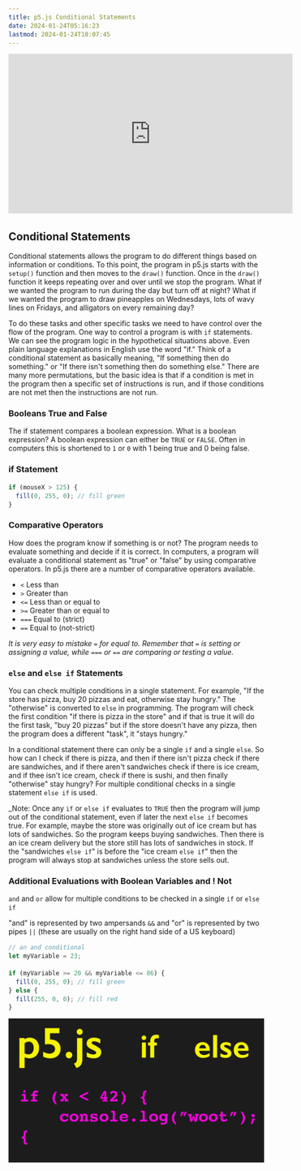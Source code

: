 ```yaml
---
title: p5.js Conditional Statements
date: 2024-01-24T05:16:23
lastmod: 2024-01-24T10:07:45
---
```


<div class="iframe-16-9-container">
<iframe class="youTubeIframe" width="560" height="315" src="https://www.youtube.com/embed/ka-LMj_VfNU?si=4VE4Zv64WjUsEo2t?rel=0" title="YouTube video player" frameborder="0" allow="accelerometer; autoplay; clipboard-write; encrypted-media; gyroscope; picture-in-picture; web-share" allowfullscreen></iframe>
</div>

## Conditional Statements

Conditional statements allows the program to do different things based on information or conditions. To this point, the program in p5.js starts with the `setup()` function and then moves to the `draw()` function. Once in the `draw()` function it keeps repeating over and over until we stop the program. What if we wanted the program to run during the day but turn off at night? What if we wanted the program to draw pineapples on Wednesdays, lots of wavy lines on Fridays, and alligators on every remaining day?

To do these tasks and other specific tasks we need to have control over the flow of the program. One way to control a program is with `if` statements. We can see the program logic in the hypothetical situations above. Even plain language explanations in English use the word "if." Think of a conditional statement as basically meaning, "If something then do something." or "If there isn't something then do something else." There are many more permutations, but the basic idea is that if a condition is met in the program then a specific set of instructions is run, and if those conditions are not met then the instructions are not run.

### Booleans True and False

The if statement compares a boolean expression. What is a boolean expression? A boolean expression can either be `TRUE` or `FALSE`. Often in computers this is shortened to `1` or `0` with 1 being true and 0 being false.

### if Statement

```javascript
if (mouseX > 125) {
  fill(0, 255, 0); // fill green
}
```

### Comparative Operators

How does the program know if something is or not? The program needs to evaluate something and decide if it is correct. In computers, a program will evaluate a conditional statement as "true" or "false" by using comparative operators. In p5.js there are a number of comparative operators available.

- `<` Less than
- `>` Greater than
- `<=` Less than or equal to
- `>=` Greater than or equal to
- `===` Equal to (strict)
- `==` Equal to (not-strict)

_It is very easy to mistake `=` for equal to. Remember that `=` is setting or assigning a value, while `===` or `==` are comparing or testing a value._

### `else` and `else if` Statements

You can check multiple conditions in a single statement. For example, "If the store has pizza, buy 20 pizzas and eat, otherwise stay hungry." The "otherwise" is converted to `else` in programming. The program will check the first condition "if there is pizza in the store" and if that is true it will do the first task, "buy 20 pizzas" but if the store doesn't have any pizza, then the program does a different "task", it "stays hungry."

In a conditional statement there can only be a single `if` and a single `else`. So how can I check if there is pizza, and then if there isn't pizza check if there are sandwiches, and if there aren't sandwiches check if there is ice cream, and if thee isn't ice cream, check if there is sushi, and then finally "otherwise" stay hungry? For multiple conditional checks in a single statement `else if` is used.

\_Note: Once any `if` or `else if` evaluates to `TRUE` then the program will jump out of the conditional statement, even if later the next `else if` becomes true. For example, maybe the store was originally out of ice cream but has lots of sandwiches. So the program keeps buying sandwiches. Then there is an ice cream delivery but the store still has lots of sandwiches in stock. If the "sandwiches `else if`" is before the "ice cream `else if`" then the program will always stop at sandwiches unless the store sells out.

### Additional Evaluations with Boolean Variables and ! Not

`and` and `or` allow for multiple conditions to be checked in a single `if` or `else if`

"and" is represented by two ampersands `&&` and "or" is represented by two pipes `||` (these are usually on the right hand side of a US keyboard)

```javascript
// an and conditional
let myVariable = 23;

if (myVariable >= 20 && myVariable <= 86) {
  fill(0, 255, 0); // fill green
} else {
  fill(255, 0, 0); // fill red
}
```

[![Conditional Statements p5.js](./attachments/if-else-introduction-thumb.jpg)](./attachments/if-else-introduction-thumb.jpg)
